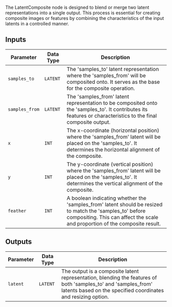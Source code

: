 The LatentComposite node is designed to blend or merge two latent representations into a single output. This process is essential for creating composite images or features by combining the characteristics of the input latents in a controlled manner.

## Inputs

| Parameter    | Data Type | Description |
|--------------|-------------|-------------|
| `samples_to` | `LATENT`    | The 'samples_to' latent representation where the 'samples_from' will be composited onto. It serves as the base for the composite operation. |
| `samples_from` | `LATENT` | The 'samples_from' latent representation to be composited onto the 'samples_to'. It contributes its features or characteristics to the final composite output. |
| `x`          | `INT`      | The x-coordinate (horizontal position) where the 'samples_from' latent will be placed on the 'samples_to'. It determines the horizontal alignment of the composite. |
| `y`          | `INT`      | The y-coordinate (vertical position) where the 'samples_from' latent will be placed on the 'samples_to'. It determines the vertical alignment of the composite. |
| `feather`    | `INT`      | A boolean indicating whether the 'samples_from' latent should be resized to match the 'samples_to' before compositing. This can affect the scale and proportion of the composite result. |

## Outputs

| Parameter | Data Type | Description |
|-----------|-------------|-------------|
| `latent`  | `LATENT`    | The output is a composite latent representation, blending the features of both 'samples_to' and 'samples_from' latents based on the specified coordinates and resizing option. |
